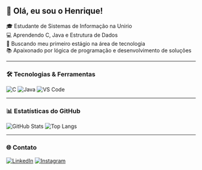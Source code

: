 ## 👋 Olá, eu sou o Henrique!

🎓 Estudante de Sistemas de Informação na Unirio  
💻 Aprendendo C, Java e Estrutura de Dados  
🎯 Buscando meu primeiro estágio na área de tecnologia  
📚 Apaixonado por lógica de programação e desenvolvimento de soluções

---

### 🛠️ Tecnologias & Ferramentas

![C](https://img.shields.io/badge/C-00599C?style=for-the-badge&logo=c&logoColor=white)
![Java](https://img.shields.io/badge/Java-ED8B00?style=for-the-badge&logo=java&logoColor=white)
![VS Code](https://img.shields.io/badge/VS%20Code-007ACC?style=for-the-badge&logo=visual-studio-code&logoColor=white)

---

### 📊 Estatísticas do GitHub

![GitHub Stats](https://github-readme-stats.vercel.app/api?username=atrasadinh&show_icons=true&theme=radical)
![Top Langs](https://github-readme-stats.vercel.app/api/top-langs/?username=atrasadinh&layout=compact&theme=radical)

---

### 🌐 Contato

[![LinkedIn](https://img.shields.io/badge/LinkedIn-blue?style=flat-square&logo=linkedin)](https://www.linkedin.com/in/seu-usuario)
[![Instagram](https://img.shields.io/badge/Instagram-E4405F?style=flat-square&logo=instagram&logoColor=white)](https://www.instagram.com/seu-usuario)
